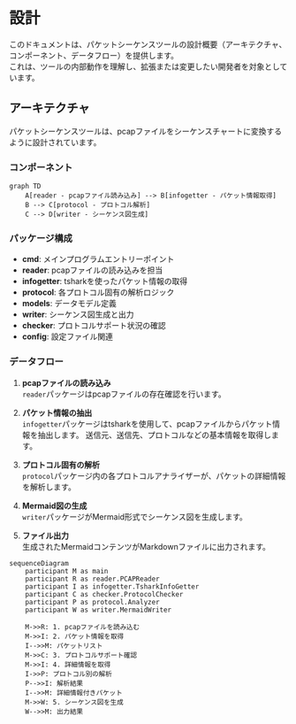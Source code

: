 # 設計
このドキュメントは、パケットシーケンスツールの設計概要（アーキテクチャ、コンポーネント、データフロー）を提供します。  
これは、ツールの内部動作を理解し、拡張または変更したい開発者を対象としています。

## アーキテクチャ
パケットシーケンスツールは、pcapファイルをシーケンスチャートに変換するように設計されています。

### コンポーネント
```mermaid
graph TD
    A[reader - pcapファイル読み込み] --> B[infogetter - パケット情報取得]
    B --> C[protocol - プロトコル解析]
    C --> D[writer - シーケンス図生成]
```

### パッケージ構成
- **cmd**: メインプログラムエントリーポイント
- **reader**: pcapファイルの読み込みを担当
- **infogetter**: tsharkを使ったパケット情報の取得
- **protocol**: 各プロトコル固有の解析ロジック
- **models**: データモデル定義
- **writer**: シーケンス図生成と出力
- **checker**: プロトコルサポート状況の確認
- **config**: 設定ファイル関連

### データフロー
1. **pcapファイルの読み込み**  
   `reader`パッケージはpcapファイルの存在確認を行います。

2. **パケット情報の抽出**  
   `infogetter`パッケージはtsharkを使用して、pcapファイルからパケット情報を抽出します。
   送信元、送信先、プロトコルなどの基本情報を取得します。

3. **プロトコル固有の解析**  
   `protocol`パッケージ内の各プロトコルアナライザーが、パケットの詳細情報を解析します。

4. **Mermaid図の生成**  
   `writer`パッケージがMermaid形式でシーケンス図を生成します。

5. **ファイル出力**  
   生成されたMermaidコンテンツがMarkdownファイルに出力されます。

```mermaid
sequenceDiagram
    participant M as main
    participant R as reader.PCAPReader
    participant I as infogetter.TsharkInfoGetter
    participant C as checker.ProtocolChecker
    participant P as protocol.Analyzer
    participant W as writer.MermaidWriter
    
    M->>R: 1. pcapファイルを読み込む
    M->>I: 2. パケット情報を取得
    I-->>M: パケットリスト
    M->>C: 3. プロトコルサポート確認
    M->>I: 4. 詳細情報を取得
    I->>P: プロトコル別の解析
    P-->>I: 解析結果
    I-->>M: 詳細情報付きパケット
    M->>W: 5. シーケンス図を生成
    W-->>M: 出力結果
```
